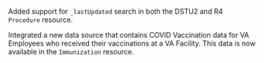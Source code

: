 Added support for `_lastUpdated` search in both the DSTU2 and R4 `Procedure` resource.

Integrated a new data source that contains COVID Vaccination data for VA Employees who received their vaccinations at a VA Facility.  This data is now available in the `Immunization` resource.  
